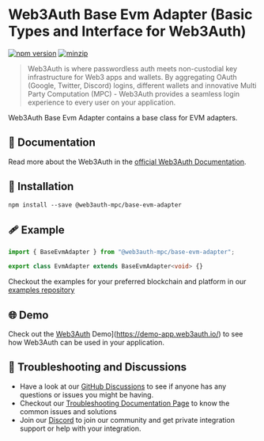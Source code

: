 # Web3Auth Base Evm Adapter (Basic Types and Interface for Web3Auth)

[![npm version](https://img.shields.io/npm/v/@web3auth-mpc/base-evm-adapter?label=%22%22)](https://www.npmjs.com/package/@web3auth-mpc/base-evm-adapter/v/latest)
[![minzip](https://img.shields.io/bundlephobia/minzip/@web3auth-mpc/base?label=%22%22)](https://bundlephobia.com/result?p=@web3auth-mpc/base-evm-adapter@latest)

> Web3Auth is where passwordless auth meets non-custodial key infrastructure for Web3 apps and wallets. By aggregating OAuth (Google, Twitter, Discord) logins, different wallets and innovative Multi Party Computation (MPC) - Web3Auth provides a seamless login experience to every user on your application.

Web3Auth Base Evm Adapter contains a base class for EVM adapters.

## 📖 Documentation

Read more about the Web3Auth in the [official Web3Auth Documentation](https://web3auth.io/docs/sdk/web/).

## 🔗 Installation

```shell
npm install --save @web3auth-mpc/base-evm-adapter
```

## 🩹 Example

```ts
import { BaseEvmAdapter } from "@web3auth-mpc/base-evm-adapter";

export class EvmAdapter extends BaseEvmAdapter<void> {}
```

Checkout the examples for your preferred blockchain and platform in our [examples repository](https://github.com/Web3Auth/examples/)

## 🌐 Demo

Check out the [Web3Auth](https://demo-app.web3auth.io/) Demo](https://demo-app.web3auth.io/) to see how Web3Auth can be used in your application.

## 💬 Troubleshooting and Discussions

- Have a look at our [GitHub Discussions](https://github.com/Web3Auth/Web3Auth/discussions?discussions_q=sort%3Atop) to see if anyone has any questions or issues you might be having.
- Checkout our [Troubleshooting Documentation Page](https://web3auth.io/docs/troubleshooting) to know the common issues and solutions
- Join our [Discord](https://discord.gg/web3auth) to join our community and get private integration support or help with your integration.
